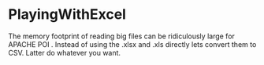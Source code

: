 # PlayingWithExcel

The memory footprint of reading big files can be ridiculously large  for APACHE POI . Instead of using the .xlsx and .xls directly lets convert them to CSV. Latter do whatever you want.
